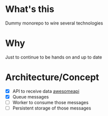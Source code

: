 # What's this
Dummy monorepo to wire several technologies

# Why
Just to continue to be hands on and up to date  

# Architecture/Concept
- [x] API to receive data [awesomeapi](awesomeapi)
- [x] Queue messages
- [ ] Worker to consume those messages 
- [ ] Persistent storage of those messages
